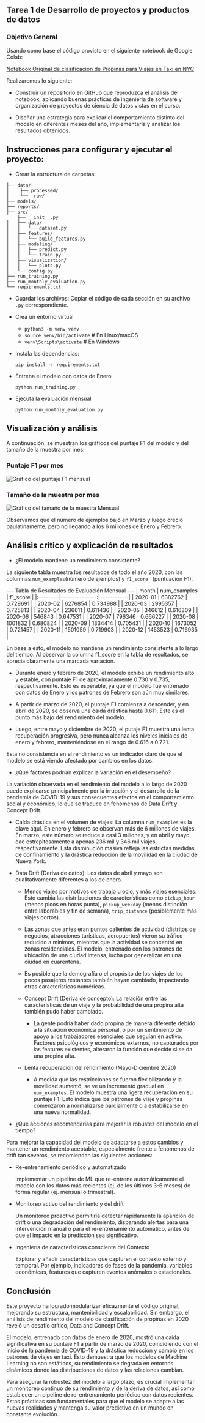## Tarea 1 de Desarrollo de proyectos y productos de datos

### Objetivo General

Usando como base el código provisto en el siguiente notebook de Google Colab:

[Notebook Original de clasificación de Propinas para Viajes en Taxi en NYC](https://colab.research.google.com/drive/1CajYNrge3sAdV7Tc6YDvbB6fVqIP2qsJ "Acceder al notebook original en Google Colab")


Realizaremos lo siguiente:

- Construir un repositorio en GitHub que reproduzca el análisis del notebook, aplicando buenas prácticas de ingeniería de software y organización de proyectos de ciencia de datos vistas en el curso.

- Diseñar una estrategia para explicar el comportamiento distinto del modelo en diferentes meses del año, implementarla y analizar los resultados obtenidos.






## Instrucciones para configurar y ejecutar el proyecto:

- Crear la estructura de carpetas:

```
├── data/
│    ├── processed/    
│    └──  raw/   
├── models/
├── reports/
├── src/
    ├── __init__.py
│   ├── data/
│   │   └── dataset.py
│   ├── features/
│   │   └── build_features.py
│   ├── modeling/
│   │   ├── predict.py
│   │   └── train.py
│   ├── visualization/
│   │   └── plots.py
│   └── config.py
├── run_training.py
├── run_monthly_evaluation.py
└── requirements.txt
```

- Guardar los archivos: Copiar el código de cada sección en su archivo `.py` correspondiente.

- Crea un entorno virtual 

    - `python3 -m venv venv`
    - `source venv/bin/activate`  # En Linux/macOS
    - `venv\Scripts\activate` # En Windows

- Instala las dependencias:

     `pip install -r requirements.txt`   

- Entrena el modelo con datos de Enero

    `python run_training.py `

- Ejecuta la evaluación mensual

    `python run_monthly_evaluation.py `


## Visualización y análisis

A continuación, se muestran los gráficos del puntaje F1 del modelo y del tamaño de la muestra por mes:

### Puntaje F1 por mes
![](reports/monthly_f1_score.png "Gráfico del puntaje F1 mensual")

### Tamaño de la muestra por mes
![](reports/monthly_sample_size.png "Gráfico del tamaño de la muestra Mensual")

Observamos que el número de ejemplos bajó en Marzo y luego creció paulatinamente, pero no llegando a los 6 millones de Enero y Febrero.



## Análisis crítico y explicación de resultados

- ¿El modelo mantiene un rendimiento consistente?

La siguiente tabla muestra los resultados de todo el año 2020, con las columnas `num_examples`(número de ejemplos) y `f1_score ` (puntuación F1). 

--- Tabla de Resultados de Evaluación Mensual ---
| month   |   num_examples |   f1_score |
|:--------|---------------:|-----------:|
| 2020-01 |        6382762 |   0.729691 |
| 2020-02 |        6276854 |   0.734988 |
| 2020-03 |        2995357 |   0.725813 |
| 2020-04 |         236611 |   0.611436 |
| 2020-05 |         346612 |   0.616309 |
| 2020-06 |         546843 |   0.647531 |
| 2020-07 |         796346 |   0.666227 |
| 2020-08 |        1001832 |   0.680824 |
| 2020-09 |        1334414 |   0.705431 |
| 2020-10 |        1673052 |   0.721457 |
| 2020-11 |        1501059 |   0.719903 |
| 2020-12 |        1453523 |   0.716935 |


En base a esto, el modelo no mantiene un rendimiento consistente a lo largo del tiempo. Al observar la columna f1_score en la tabla de resultados, se aprecia claramente una marcada variación.

  - Durante enero y febrero de 2020, el modelo exhibe un rendimiento alto y estable, con puntaje F1 de aproximadamente 0.730 y 0.735, respectivamente. Esto es esperable, ya que el modelo fue entrenado con datos de Enero y los patrones de Febrero son aún muy similares.

  - A partir de marzo de 2020, el puntaje F1 comienza a descender, y en abril de 2020, se observa una caída drástica hasta 0.611. Este es el punto más bajo del rendimiento del modelo.


  - Luego, entre mayo y diciembre de 2020, el putaje F1 muestra una lenta recuperación progresiva, pero nunca alcanza los niveles iniciales de enero y febrero, manteniéndose en el rango de 0.616 a 0.721.
    

Esta no consistencia en el rendimiento es un indicador claro de que el modelo se está viendo afectado por cambios en los datos.




- ¿Qué factores podrían explicar la variación en el desempeño?


La variación observada en el rendimiento del modelo a lo largo de 2020 puede explicarse principalmente por la irrupción y el desarrollo de la pandemia de COVID-19 y sus consecuentes efectos en el comportamiento social y económico, lo que se traduce en fenómenos de Data Drift y Concept Drift.

  - Caída drástica en el volumen de viajes: La columna `num_examples` es la clave aquí. En enero y febrero se observan más de 6 millones de viajes. En marzo, este número se reduce a casi 3 millones, y en abril y mayo, cae estrepitosamente a apenas 236 mil y 346 mil viajes, respectivamente. Esta disminución masiva refleja las estrictas medidas de confinamiento y la drástica reducción de la movilidad en la ciudad de Nueva York.

  - Data Drift (Deriva de datos): Los datos de abril y mayo son cualitativamente diferentes a los de enero.

    - Menos viajes por motivos de trabajo u ocio, y más viajes esenciales. Esto cambia las distribuciones de características como `pickup_hour` (menos picos en horas punta), `pickup_weekday` (menos distinción entre laborables y fin de semana), `trip_distance` (posiblemente más viajes cortos).

    - Las zonas que antes eran puntos calientes de actividad (distritos de negocios, atracciones turísticas, aeropuertos) vieron su tráfico reducido a mínimos, mientras que la actividad se concentró en zonas residenciales. El modelo, entrenado con los patrones de ubicación de una ciudad intensa, lucha por generalizar en una ciudad en cuarentena.

    - Es posible que la demografía o el propósito de los viajes de los pocos pasajeros restantes también hayan cambiado, impactando otras características numéricas.

    - Concept Drift (Deriva de concepto): La relación entre las características de un viaje y la probabilidad de una propina alta también pudo haber cambiado.

        - La gente podría haber dado propina de manera diferente debido a la situación económica personal, o por un sentimiento de apoyo a los trabajadores esenciales que seguían en activo. Factores psicológicos y económicos externos, no capturados por las features existentes, alteraron la función que decide si se da una propina alta.

    - Lenta recuperación del rendimiento (Mayo-Diciembre 2020)

        - A medida que las restricciones se fueron flexibilizando y la movilidad aumentó, se ve un incremento gradual en `num_examples`. El modelo muestra una ligera recuperación en su puntaje F1. Esto indica que los patrones de viaje y propinas comenzaron a normalizarse parcialmente o a estabilizarse en una nueva normalidad.


- ¿Qué acciones recomendarías para mejorar la robustez del modelo en el tiempo?

Para mejorar la capacidad del modelo de adaptarse a estos cambios y mantener un rendimiento aceptable, especialmente frente a fenómenos de drift tan severos, se recomiendan las siguientes acciones:

  - Re-entrenamiento periódico y automatizado

    Implementar un pipeline de ML que re-entrene automáticamente el modelo con los datos más recientes (ej. de los últimos 3-6 meses) de forma regular (ej. mensual o trimestral).

  - Monitoreo activo del rendimiento y del drift

    Un monitoreo proactivo permitiría detectar rápidamente la aparición de drift o una degradación del rendimiento, disparando alertas para una intervención manual o para el re-entrenamiento automático, antes de que el impacto en la predicción sea significativo.

  - Ingeniería de características consciente del Contexto

    Explorar y añadir características que capturen el contexto externo y temporal. Por ejemplo, indicadores de fases de la pandemia, variables económicas, features que capturen eventos anómalos o estacionales.


## Conclusión

Este proyecto ha logrado modularizar eficazmente el código original, mejorando su estructura, mantenibilidad y escalabilidad. Sin embargo, el análisis de rendimiento del modelo de clasificación de propinas en 2020 reveló un desafío crítico, Data and Concept Drift.

El modelo, entrenado con datos de enero de 2020, mostró una caída significativa en su puntaje F1 a partir de marzo de 2020, coincidiendo con el inicio de la pandemia de COVID-19 y la drástica reducción y cambio en los patrones de viajes en taxi. Esto demuestra que los modelos de Machine Learning no son estáticos, su rendimiento se degrada en entornos dinámicos donde las distribuciones de datos y las relaciones cambian.

Para asegurar la robustez del modelo a largo plazo, es crucial implementar un monitoreo continuo de su rendimiento y de la deriva de datos, así como establecer un pipeline de re-entrenamiento periódico con datos recientes. Estas prácticas son fundamentales para que el modelo se adapte a las nuevas realidades y mantenga su valor predictivo en un mundo en constante evolución.





